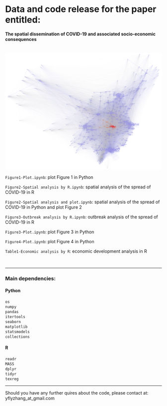 # Data and code release for the paper entitled: 
#### The spatial dissemination of COVID-19 and associated socio-economic consequences
<br/>



<img src="human_mobility_network.png" width="700" />


<br/>

`Figure1-Plot.ipynb`: plot Figure 1 in Python

`Figure2-Spatial analysis by R.ipynb`: spatial analysis of the spread of COVID-19 in R

`Figure2-Spatial analysis and plot.ipynb`: spatial analysis of the spread of COVID-19 in Python and plot Figure 2

`Figure3-Outbreak analysis by R.ipynb`: outbreak analysis of the spread of COVID-19 in R

`Figure3-Plot.ipynb`: plot Figure 3 in Python

`Figure4-Plot.ipynb`: plot Figure 4 in Python

`Table1-Economic analysis by R`: economic development analysis in R

<br/>

---
### Main dependencies:

#### Python
```
os
numpy
pandas
itertools
seaborn
matplotlib
statsmodels
collections
```

#### R
```
readr
MASS
dplyr
tidyr
texreg
```



---

Should you have any further quires about the code, please contact at: yflyzhang_at_gmail.com
